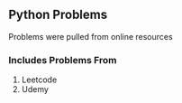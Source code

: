 ## Python Problems 
Problems were pulled from online resources

### Includes Problems From
1. Leetcode
2. Udemy
